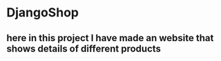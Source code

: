 # DjangoShop

## here in this project I have made an website that shows details of different products 
